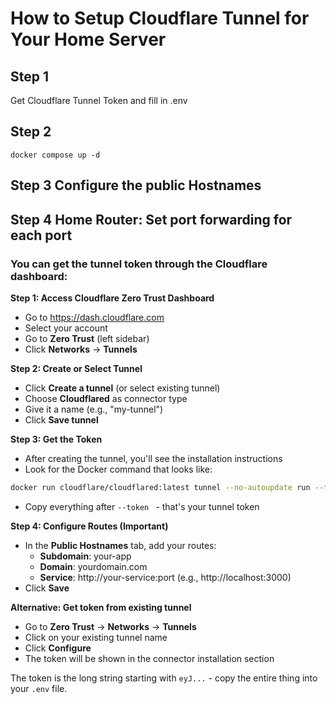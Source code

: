 # How to Setup Cloudflare Tunnel for Your Home Server
## Step 1
Get Cloudflare Tunnel Token and fill in .env

## Step 2
```
docker compose up -d
```

## Step 3 Configure the public Hostnames

## Step 4 Home Router: Set port forwarding for each port


### You can get the tunnel token through the Cloudflare dashboard:

**Step 1: Access Cloudflare Zero Trust Dashboard**
- Go to https://dash.cloudflare.com
- Select your account
- Go to **Zero Trust** (left sidebar)
- Click **Networks** → **Tunnels**

**Step 2: Create or Select Tunnel**
- Click **Create a tunnel** (or select existing tunnel)
- Choose **Cloudflared** as connector type
- Give it a name (e.g., "my-tunnel")
- Click **Save tunnel**

**Step 3: Get the Token**
- After creating the tunnel, you'll see the installation instructions
- Look for the Docker command that looks like:
```bash
docker run cloudflare/cloudflared:latest tunnel --no-autoupdate run --token eyJhIjoiYWJjZGVmZ2hpams...
```
- Copy everything after `--token ` - that's your tunnel token

**Step 4: Configure Routes (Important)**
- In the **Public Hostnames** tab, add your routes:
  - **Subdomain**: your-app
  - **Domain**: yourdomain.com  
  - **Service**: http://your-service:port (e.g., http://localhost:3000)
- Click **Save**

**Alternative: Get token from existing tunnel**
- Go to **Zero Trust** → **Networks** → **Tunnels** 
- Click on your existing tunnel name
- Click **Configure**
- The token will be shown in the connector installation section

The token is the long string starting with `eyJ...` - copy the entire thing into your `.env` file.